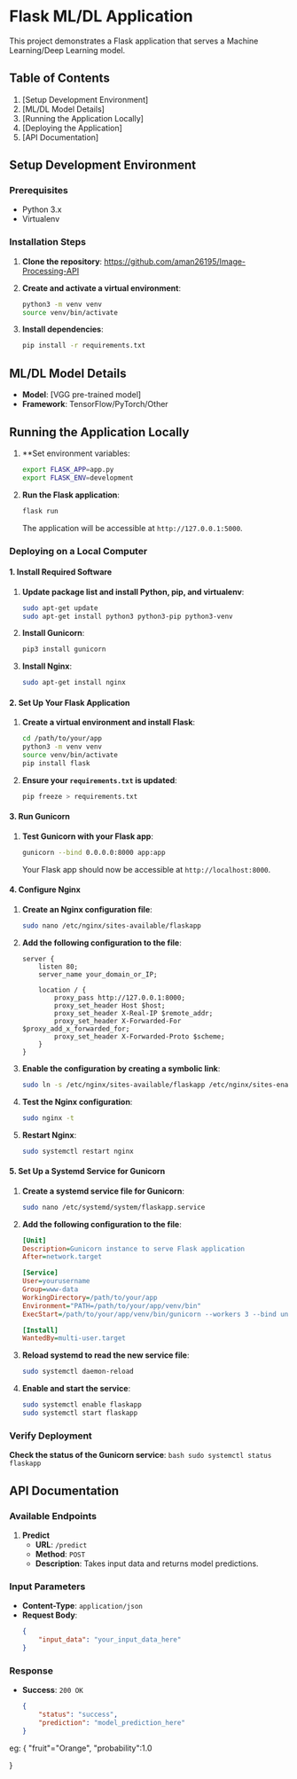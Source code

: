 # Flask ML/DL Application

This project demonstrates a Flask application that serves a Machine Learning/Deep Learning model.

## Table of Contents

1. [Setup Development Environment]
2. [ML/DL Model Details]
3. [Running the Application Locally]
4. [Deploying the Application]
5. [API Documentation]

## Setup Development Environment

### Prerequisites

- Python 3.x
- Virtualenv

### Installation Steps

1. **Clone the repository**:
   https://github.com/aman26195/Image-Processing-API

2. **Create and activate a virtual environment**:
    ```bash
    python3 -m venv venv
    source venv/bin/activate
    ```

3. **Install dependencies**:
    ```bash
    pip install -r requirements.txt
    ```

## ML/DL Model Details

- **Model**: [VGG pre-trained model]
- **Framework**: TensorFlow/PyTorch/Other
  

## Running the Application Locally

1. **Set environment variables:
    ```bash
    export FLASK_APP=app.py
    export FLASK_ENV=development
    ```

2. **Run the Flask application**:
    ```bash
    flask run
    ```

    The application will be accessible at `http://127.0.0.1:5000`.

### Deploying on a Local Computer

#### 1. Install Required Software

1. **Update package list and install Python, pip, and virtualenv**:
    ```bash
    sudo apt-get update
    sudo apt-get install python3 python3-pip python3-venv
    ```

2. **Install Gunicorn**:
    ```bash
    pip3 install gunicorn
    ```

3. **Install Nginx**:
    ```bash
    sudo apt-get install nginx
    ```

#### 2. Set Up Your Flask Application

1. **Create a virtual environment and install Flask**:
    ```bash
    cd /path/to/your/app
    python3 -m venv venv
    source venv/bin/activate
    pip install flask
    ```

2. **Ensure your `requirements.txt` is updated**:
    ```bash
    pip freeze > requirements.txt
    ```

#### 3. Run Gunicorn

1. **Test Gunicorn with your Flask app**:
    ```bash
    gunicorn --bind 0.0.0.0:8000 app:app
    ```

    Your Flask app should now be accessible at `http://localhost:8000`.

#### 4. Configure Nginx

1. **Create an Nginx configuration file**:
    ```bash
    sudo nano /etc/nginx/sites-available/flaskapp
    ```

2. **Add the following configuration to the file**:
    ```nginx
    server {
        listen 80;
        server_name your_domain_or_IP;

        location / {
            proxy_pass http://127.0.0.1:8000;
            proxy_set_header Host $host;
            proxy_set_header X-Real-IP $remote_addr;
            proxy_set_header X-Forwarded-For $proxy_add_x_forwarded_for;
            proxy_set_header X-Forwarded-Proto $scheme;
        }
    }
    ```

3. **Enable the configuration by creating a symbolic link**:
    ```bash
    sudo ln -s /etc/nginx/sites-available/flaskapp /etc/nginx/sites-enabled
    ```

4. **Test the Nginx configuration**:
    ```bash
    sudo nginx -t
    ```

5. **Restart Nginx**:
    ```bash
    sudo systemctl restart nginx
    ```

#### 5. Set Up a Systemd Service for Gunicorn

1. **Create a systemd service file for Gunicorn**:
    ```bash
    sudo nano /etc/systemd/system/flaskapp.service
    ```

2. **Add the following configuration to the file**:
    ```ini
    [Unit]
    Description=Gunicorn instance to serve Flask application
    After=network.target

    [Service]
    User=yourusername
    Group=www-data
    WorkingDirectory=/path/to/your/app
    Environment="PATH=/path/to/your/app/venv/bin"
    ExecStart=/path/to/your/app/venv/bin/gunicorn --workers 3 --bind unix:/path/to/your/app/flaskapp.sock -m 007 app:app

    [Install]
    WantedBy=multi-user.target
    ```

3. **Reload systemd to read the new service file**:
    ```bash
    sudo systemctl daemon-reload
    ```

4. **Enable and start the service**:
    ```bash
    sudo systemctl enable flaskapp
    sudo systemctl start flaskapp
    ```

### Verify Deployment
**Check the status of the Gunicorn service**:
    ```bash
    sudo systemctl status flaskapp
    ```

## API Documentation

### Available Endpoints

1. **Predict**
    - **URL**: `/predict`
    - **Method**: `POST`
    - **Description**: Takes input data and returns model predictions.

### Input Parameters

- **Content-Type**: `application/json`
- **Request Body**:
    ```json
    {
        "input_data": "your_input_data_here"
    }
    ```

### Response

- **Success**: `200 OK`
    ```json
    {
        "status": "success",
        "prediction": "model_prediction_here"
    }
    ```

eg:
{
"fruit"="Orange",
"probability":1.0

}
